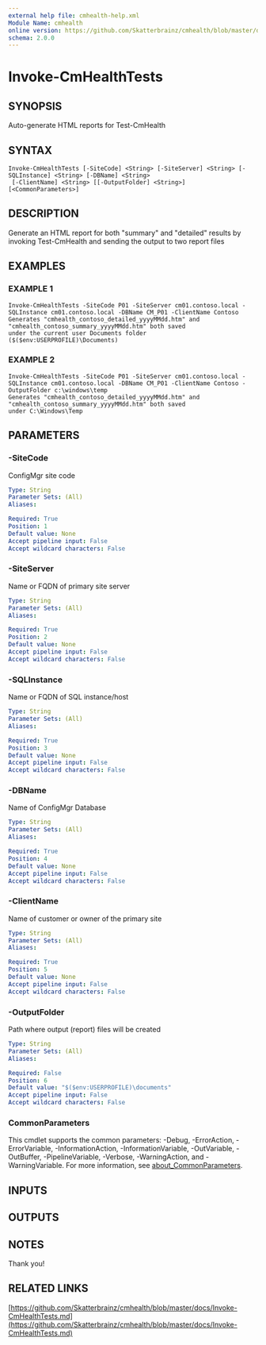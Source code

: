 ```yaml
---
external help file: cmhealth-help.xml
Module Name: cmhealth
online version: https://github.com/Skatterbrainz/cmhealth/blob/master/docs/Invoke-CmHealthTests.md
schema: 2.0.0
---
```


# Invoke-CmHealthTests

## SYNOPSIS
Auto-generate HTML reports for Test-CmHealth

## SYNTAX

```
Invoke-CmHealthTests [-SiteCode] <String> [-SiteServer] <String> [-SQLInstance] <String> [-DBName] <String>
 [-ClientName] <String> [[-OutputFolder] <String>] [<CommonParameters>]
```

## DESCRIPTION
Generate an HTML report for both "summary" and "detailed" results by 
invoking Test-CmHealth and sending the output to two report files

## EXAMPLES

### EXAMPLE 1
```
Invoke-CmHealthTests -SiteCode P01 -SiteServer cm01.contoso.local -SQLInstance cm01.contoso.local -DBName CM_P01 -ClientName Contoso
Generates "cmhealth_contoso_detailed_yyyyMMdd.htm" and "cmhealth_contoso_summary_yyyyMMdd.htm" both saved
under the current user Documents folder ($($env:USERPROFILE)\Documents)
```

### EXAMPLE 2
```
Invoke-CmHealthTests -SiteCode P01 -SiteServer cm01.contoso.local -SQLInstance cm01.contoso.local -DBName CM_P01 -ClientName Contoso -OutputFolder c:\windows\temp
Generates "cmhealth_contoso_detailed_yyyyMMdd.htm" and "cmhealth_contoso_summary_yyyyMMdd.htm" both saved
under C:\Windows\Temp
```

## PARAMETERS

### -SiteCode
ConfigMgr site code

```yaml
Type: String
Parameter Sets: (All)
Aliases:

Required: True
Position: 1
Default value: None
Accept pipeline input: False
Accept wildcard characters: False
```

### -SiteServer
Name or FQDN of primary site server

```yaml
Type: String
Parameter Sets: (All)
Aliases:

Required: True
Position: 2
Default value: None
Accept pipeline input: False
Accept wildcard characters: False
```

### -SQLInstance
Name or FQDN of SQL instance/host

```yaml
Type: String
Parameter Sets: (All)
Aliases:

Required: True
Position: 3
Default value: None
Accept pipeline input: False
Accept wildcard characters: False
```

### -DBName
Name of ConfigMgr Database

```yaml
Type: String
Parameter Sets: (All)
Aliases:

Required: True
Position: 4
Default value: None
Accept pipeline input: False
Accept wildcard characters: False
```

### -ClientName
Name of customer or owner of the primary site

```yaml
Type: String
Parameter Sets: (All)
Aliases:

Required: True
Position: 5
Default value: None
Accept pipeline input: False
Accept wildcard characters: False
```

### -OutputFolder
Path where output (report) files will be created

```yaml
Type: String
Parameter Sets: (All)
Aliases:

Required: False
Position: 6
Default value: "$($env:USERPROFILE)\documents"
Accept pipeline input: False
Accept wildcard characters: False
```

### CommonParameters
This cmdlet supports the common parameters: -Debug, -ErrorAction, -ErrorVariable, -InformationAction, -InformationVariable, -OutVariable, -OutBuffer, -PipelineVariable, -Verbose, -WarningAction, and -WarningVariable. For more information, see [about_CommonParameters](http://go.microsoft.com/fwlink/?LinkID=113216).

## INPUTS

## OUTPUTS

## NOTES
Thank you!

## RELATED LINKS

[https://github.com/Skatterbrainz/cmhealth/blob/master/docs/Invoke-CmHealthTests.md](https://github.com/Skatterbrainz/cmhealth/blob/master/docs/Invoke-CmHealthTests.md)

